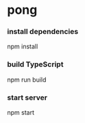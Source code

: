 # pong

### install dependencies
npm install

### build TypeScript
npm run build

### start server
npm start
